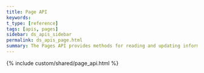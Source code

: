 ```yaml
---
title: Page API
keywords:
t_type: [reference]
tags: [apis, pages]
sidebar: ds_apis_sidebar
permalink: ds_apis_page.html
summary: The Pages API provides methods for reading and updating information about the pages for a given user's site.
---
```

{% include custom/shared/page_api.html %}
